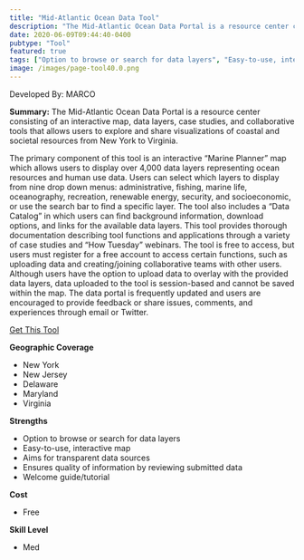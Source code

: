 ```yaml
---
title: "Mid-Atlantic Ocean Data Tool"
description: "The Mid-Atlantic Ocean Data Portal is a resource center consisting of an interactive map, data layers, case studies, and collaborative tools that allows users to explore and share visualizations of coastal and social resources between New York and Virginia."
date: 2020-06-09T09:44:40-0400
pubtype: "Tool"
featured: true
tags: ["Option to browse or search for data layers", "Easy-to-use, interactive map", "Aims for transparent data sources", "Ensures quality of information by reviewing submitted data", "Welcome guide/tutorial"]
image: /images/page-tool40.0.png
---
```

Developed By: MARCO

**Summary:** The Mid-Atlantic Ocean Data Portal is a resource center consisting of an interactive map, data layers, case studies, and collaborative tools that allows users to explore and share visualizations of coastal and societal resources from New York to Virginia. 

The primary component of this tool is an interactive “Marine Planner” map which allows users to display over 4,000 data layers representing ocean resources and human use data. Users can select which layers to display from nine drop down menus: administrative, fishing, marine life, oceanography, recreation, renewable energy, security, and socioeconomic, or use the search bar to find a specific layer. The tool also includes a “Data Catalog” in which users can find background information, download options, and links for the available data layers. This tool provides thorough documentation describing tool functions and applications through a variety of case studies and “How Tuesday” webinars. The tool is free to access, but users must register for a free account to access certain functions, such as uploading data and creating/joining collaborative teams with other users. Although users have the option to upload data to overlay with the provided data layers, data uploaded to the tool is session-based and cannot be saved within the map. The data portal is frequently updated and users are encouraged to provide feedback or share issues, comments, and experiences through email or Twitter.

<a href="http://portal.midatlanticocean.org/" target="_blank">Get This Tool</a>

__**Geographic Coverage**__
-  New York
-  New Jersey
-  Delaware
-  Maryland
-  Virginia

__**Strengths**__
-  Option to browse or search for data layers
-  Easy-to-use, interactive map
-  Aims for transparent data sources
-  Ensures quality of information by reviewing submitted data
-  Welcome guide/tutorial

__**Cost**__
- Free

__**Skill Level**__
- Med
